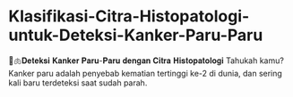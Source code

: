 # Klasifikasi-Citra-Histopatologi-untuk-Deteksi-Kanker-Paru-Paru
🔬🫁𝐃𝐞𝐭𝐞𝐤𝐬𝐢 𝐊𝐚𝐧𝐤𝐞𝐫 𝐏𝐚𝐫𝐮-𝐏𝐚𝐫𝐮 𝐝𝐞𝐧𝐠𝐚𝐧 𝐂𝐢𝐭𝐫𝐚 𝐇𝐢𝐬𝐭𝐨𝐩𝐚𝐭𝐨𝐥𝐨𝐠𝐢  Tahukah kamu? Kanker paru adalah penyebab kematian tertinggi ke-2 di dunia, dan sering kali baru terdeteksi saat sudah parah. 
